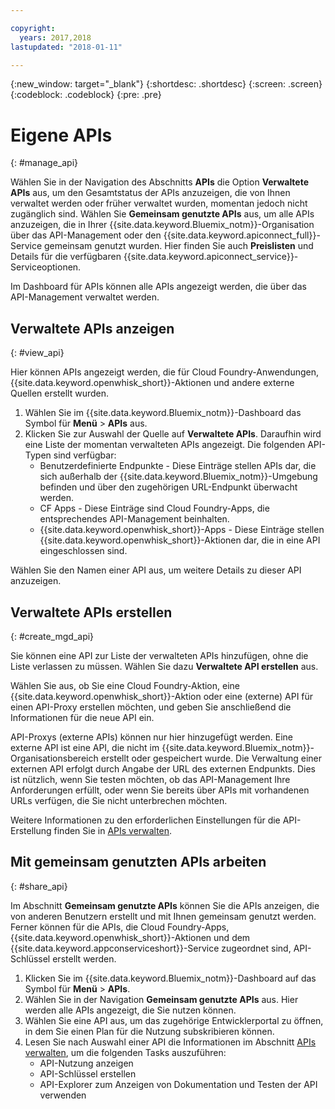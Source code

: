 ```yaml
---

copyright:
  years: 2017,2018
lastupdated: "2018-01-11"

---
```



{:new_window: target="_blank"}
{:shortdesc: .shortdesc}
{:screen: .screen}
{:codeblock: .codeblock}
{:pre: .pre}

# Eigene APIs
{: #manage_api}

Wählen Sie in der Navigation des Abschnitts **APIs** die Option **Verwaltete APIs** aus, um den Gesamtstatus der APIs anzuzeigen, die von Ihnen verwaltet werden oder früher verwaltet wurden, momentan jedoch nicht zugänglich sind. Wählen Sie **Gemeinsam genutzte APIs** aus, um alle APIs anzuzeigen, die in Ihrer {{site.data.keyword.Bluemix_notm}}-Organisation über das API-Management oder den {{site.data.keyword.apiconnect_full}}-Service gemeinsam genutzt wurden. Hier finden Sie auch **Preislisten** und Details für die verfügbaren {{site.data.keyword.apiconnect_service}}-Serviceoptionen.

Im Dashboard für APIs können alle APIs angezeigt werden, die über das API-Management verwaltet werden. 

## Verwaltete APIs anzeigen
{: #view_api}

Hier können APIs angezeigt werden, die für Cloud Foundry-Anwendungen, {{site.data.keyword.openwhisk_short}}-Aktionen und andere externe Quellen erstellt wurden.

1. Wählen Sie im {{site.data.keyword.Bluemix_notm}}-Dashboard das Symbol für **Menü** > **APIs** aus.
2. Klicken Sie zur Auswahl der Quelle auf **Verwaltete APIs**. Daraufhin wird eine Liste der momentan verwalteten APIs angezeigt. Die folgenden API-Typen sind verfügbar:
    * Benutzerdefinierte Endpunkte - Diese Einträge stellen APIs dar, die sich außerhalb der {{site.data.keyword.Bluemix_notm}}-Umgebung befinden und über den zugehörigen URL-Endpunkt überwacht werden. 
	* CF Apps - Diese Einträge sind Cloud Foundry-Apps, die entsprechendes API-Management beinhalten.
    * {{site.data.keyword.openwhisk_short}}-Apps - Diese Einträge stellen {{site.data.keyword.openwhisk_short}}-Aktionen dar, die in eine API eingeschlossen sind.

Wählen Sie den Namen einer API aus, um weitere Details zu dieser API anzuzeigen.

## Verwaltete APIs erstellen
{: #create_mgd_api}

Sie können eine API zur Liste der verwalteten APIs hinzufügen, ohne die Liste verlassen zu müssen. Wählen Sie dazu **Verwaltete API erstellen** aus.

Wählen Sie aus, ob Sie eine Cloud Foundry-Aktion, eine {{site.data.keyword.openwhisk_short}}-Aktion oder eine (externe) API für einen API-Proxy erstellen möchten, und geben Sie anschließend die Informationen für die neue API ein.  

API-Proxys (externe APIs) können nur hier hinzugefügt werden. Eine externe API ist eine API, die nicht im {{site.data.keyword.Bluemix_notm}}-Organisationsbereich erstellt oder gespeichert wurde. Die Verwaltung einer externen API erfolgt durch Angabe der URL des externen Endpunkts. Dies ist nützlich, wenn Sie testen möchten, ob das API-Management Ihre Anforderungen erfüllt, oder wenn Sie bereits über APIs mit vorhandenen URLs verfügen, die Sie nicht unterbrechen möchten. 

Weitere Informationen zu den erforderlichen Einstellungen für die API-Erstellung finden Sie in [APIs verwalten](manage_apis.html).

## Mit gemeinsam genutzten APIs arbeiten
{: #share_api}

Im Abschnitt **Gemeinsam genutzte APIs** können Sie die APIs anzeigen, die von anderen Benutzern erstellt und mit Ihnen gemeinsam genutzt werden. Ferner können für die APIs, die Cloud Foundry-Apps, {{site.data.keyword.openwhisk_short}}-Aktionen und dem {{site.data.keyword.appconserviceshort}}-Service zugeordnet sind, API-Schlüssel erstellt werden.

1. Klicken Sie im {{site.data.keyword.Bluemix_notm}}-Dashboard auf das Symbol für **Menü** > **APIs**.
2. Wählen Sie in der Navigation **Gemeinsam genutzte APIs** aus. Hier werden alle APIs angezeigt, die Sie nutzen können.
3. Wählen Sie eine API aus, um das zugehörige Entwicklerportal zu öffnen, in dem Sie einen Plan für die Nutzung subskribieren können. 
4. Lesen Sie nach Auswahl einer API die Informationen im Abschnitt [APIs verwalten](manage_apis.html), um die folgenden Tasks auszuführen: 
    * API-Nutzung anzeigen
    * API-Schlüssel erstellen
    * API-Explorer zum Anzeigen von Dokumentation und Testen der API verwenden
